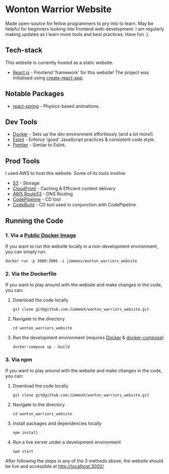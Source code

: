 # Wonton Warrior Website

Made open-source for fellow programmers to pry into to learn. May be helpful for beginners looking into frontend web-development. I am regularly making updates as I learn more tools and best practices. Have fun :).

## Tech-stack

This website is currently hosted as a static website.

- [React.js](https://reactjs.org/) - Frontend 'framework' for this website! The project was initialised using [create-react-app](https://github.com/facebook/create-react-app).

## Notable Packages

- [react-spring](https://www.react-spring.io/) - Physics-based animations.

## Dev Tools

- [Docker](https://www.docker.com/) - Sets up the dev environment effortlessly (and a lot more!).
- [Eslint](https://eslint.org/) - Enforce 'good' JavaScript practices & consistent code style.
- [Prettier](https://prettier.io/) - Similar to Eslint.

## Prod Tools

I used AWS to host this website. Some of its tools involve:

- [S3](https://aws.amazon.com/s3/) - Storage
- [CloudFront](https://aws.amazon.com/cloudfront/) - Caching & Efficient content delivery
- [AWS Route53](https://aws.amazon.com/route53/) - DNS Routing
- [CodePipeline](https://aws.amazon.com/codepipeline/) - CD tool
- [CodeBuild](https://aws.amazon.com/codebuild/) - CD tool used in conjunction with CodePipeline

## Running the Code

### 1. Via a [Public Docker Image](https://hub.docker.com/r/jimmeex/wonton_warriors_website)

If you want to run the website locally in a non-development environment, you can simply run:

```docker run -p 3000:3000 -i jimmeex/wonton_warriors_website```

### 2. Via the Dockerfile

If you want to play around with the website and make changes in the code, you can:

1. Download the code locally

   ```git clone git@github.com:JimmeeX/wonton_warriors_website.git```

2. Navigate to the directory

    ```cd wonton_warriors_website```

3. Run the development environment (requires [Docker](https://www.docker.com/) & [docker-compose](https://docs.docker.com/compose/))

    ```docker-compose up --build```

### 3. Via npm

If you want to play around with the website and make changes in the code, you can:

1. Download the code locally

   ```git clone git@github.com:JimmeeX/wonton_warriors_website.git```

2. Navigate to the directory

    ```cd wonton_warriors_website```

3. Install packages and dependencies locally

    ```npm install```

4. Run a live server under a development environment

    ```npm start```

After following the steps in any of the 3 methods above, the website should be live and accessible at [http://localhost:3000/](http://localhost:3000/)
